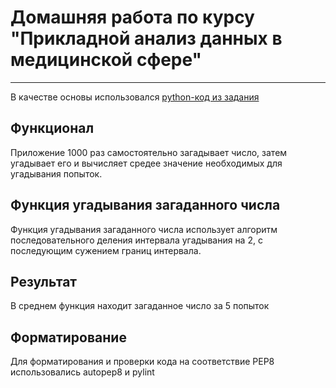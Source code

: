 # Домашняя работа по курсу "Прикладной анализ данных в медицинской сфере"
---
В качестве основы использовался [python-код из задания](https://lms.skillfactory.ru/asset-v1:SkillFactory+DST-3.0+28FEB2021+type@asset+block@guess-number-task.zip)

## Функционал
Приложение 1000 раз самостоятельно загадывает число, затем угадывает его и вычисляет средее значение необходимых для угадывания попыток.

## Функция угадывания загаданного числа
Функция угадывания загаданного числа использует алгоритм последовательного деления интервала угадывания на 2, с последующим сужением границ интервала.

## Результат
В среднем функция находит загаданное число за 5 попыток

## Форматирование
Для форматирования и проверки кода на соответствие PEP8 использовались autopep8 и pylint